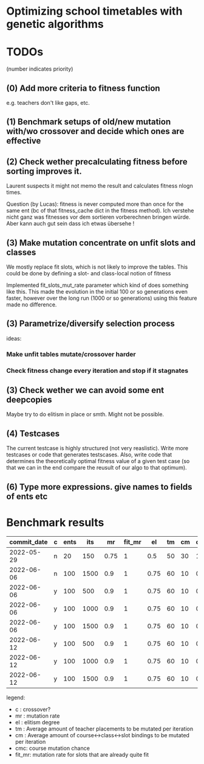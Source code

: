 # Optimizing school timetables with genetic algorithms

# TODOs
(number indicates priority)
## (0) Add more criteria to fitness function 
e.g. teachers don't like gaps, etc.
## (1) Benchmark setups of old/new mutation with/wo crossover and decide which ones are effective
## (2) Check wether precalculating fitness before sorting improves it. 
Laurent suspects it might not memo the result and calculates fitness nlogn times.

Question (by Lucas): fitness is never computed more than once for the same ent (bc of that fitness_cache dict in the fitness method). Ich verstehe nicht ganz was fitnesses vor dem sortieren vorberechnen bringen würde. Aber kann auch gut sein dass ich etwas übersehe ! 
## (3) Make mutation concentrate on unfit slots and classes
We mostly replace fit slots, which is not likely to improve the tables. This could be done by defining a slot- and class-local notion of fitness

Implemented fit_slots_mut_rate parameter which kind of does something like this. This made the evolution in the initial 100 or so generations even faster, however over the long run (1000 or so generations) using this feature made no difference. 
## (3) Parametrize/diversify selection process
ideas:
### Make unfit tables mutate/crossover harder
### Check fitness change every iteration and stop if it stagnates
## (3) Check wether we can avoid some ent deepcopies
Maybe try to do elitism in place or smth. Might not be possible.
## (4) Testcases
The current testcase is highly structured (not very reaslistic). Write more testcases or code that generates testscases. 
Also, write code that determines the theoretically optimal fitness value of a given test case (so that we can in the end compare the reusult of our algo to that optimum). 
## (6) Type more expressions. give names to fields of ents etc

# Benchmark results

| commit_date | c | ents | its | mr   | fit_mr | el  | tm | cm | cmc | fit |
|-------------|---|------|-----|------|--------|-----|----|----|-----|-----|
| 2022-05-29  | n | 20   | 150 | 0.75 | 1      | 0.5 | 50 | 30 | 1   | 676 |
| 2022-06-06  | n | 100  | 1500| 0.9  | 1      | 0.75| 60 | 10 | 0.4 | 721 |
| 2022-06-06  | y | 100  | 500 | 0.9  | 1      | 0.75| 60 | 10 | 0.4 | 716 |
| 2022-06-06  | y | 100  | 1000| 0.9  | 1      | 0.75| 60 | 10 | 0.4 | 728 |
| 2022-06-06  | y | 100  | 1500| 0.9  | 1      | 0.75| 60 | 10 | 0.4 | 740 |
| 2022-06-12  | y | 100  | 500 | 0.9  | 1      | 0.75| 60 | 10 | 0.4 | 760 |
| 2022-06-12  | y | 100  | 1000| 0.9  | 1      | 0.75| 60 | 10 | 0.4 | 766 |
| 2022-06-12  | y | 100  | 1500| 0.9  | 1      | 0.75| 60 | 10 | 0.4 | 767 |

legend:
- c : crossover?
- mr : mutation rate
- el : elitism degree
- tm : Average amount of teacher placements to be mutated per iteration
- cm : Average amount of course<->class<->slot bindings to be mutated per iteration
- cmc: course mutation chance
- fit_mr: mutation rate for slots that are already quite fit
